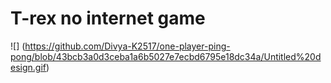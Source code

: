 # T-rex no internet game

![] (https://github.com/Divya-K2517/one-player-ping-pong/blob/43bcb3a0d3ceba1a6b5027e7ecbd6795e18dc34a/Untitled%20design.gif)
